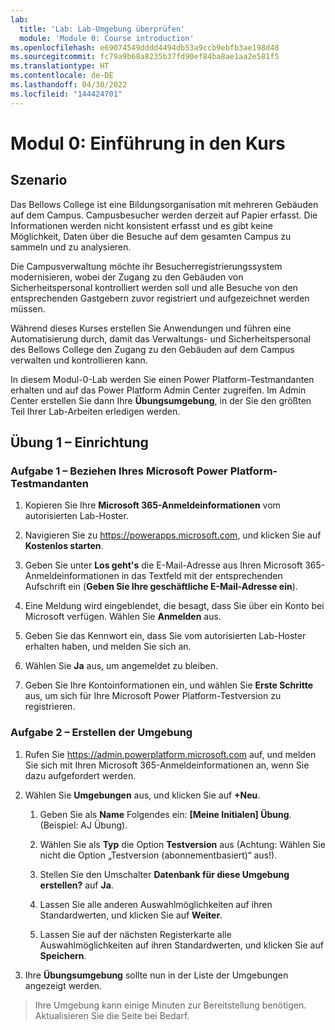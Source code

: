 ```yaml
---
lab:
  title: 'Lab: Lab-Umgebung überprüfen'
  module: 'Module 0: Course introduction'
ms.openlocfilehash: e69074549dddd4494db53a9ccb9ebfb3ae198d48
ms.sourcegitcommit: fc79a9b68a8235b37fd90ef84ba8ae1aa2e581f5
ms.translationtype: HT
ms.contentlocale: de-DE
ms.lasthandoff: 04/30/2022
ms.locfileid: "144424701"
---
```

# <a name="module-0-course-introduction"></a>Modul 0: Einführung in den Kurs

## <a name="scenario"></a>Szenario

Das Bellows College ist eine Bildungsorganisation mit mehreren Gebäuden auf dem Campus. Campusbesucher werden derzeit auf Papier erfasst. Die Informationen werden nicht konsistent erfasst und es gibt keine Möglichkeit, Daten über die Besuche auf dem gesamten Campus zu sammeln und zu analysieren.

Die Campusverwaltung möchte ihr Besucherregistrierungssystem modernisieren, wobei der Zugang zu den Gebäuden von Sicherheitspersonal kontrolliert werden soll und alle Besuche von den entsprechenden Gastgebern zuvor registriert und aufgezeichnet werden müssen.

Während dieses Kurses erstellen Sie Anwendungen und führen eine Automatisierung durch, damit das Verwaltungs- und Sicherheitspersonal des Bellows College den Zugang zu den Gebäuden auf dem Campus verwalten und kontrollieren kann.

In diesem Modul-0-Lab werden Sie einen Power Platform-Testmandanten erhalten und auf das Power Platform Admin Center zugreifen. Im Admin Center erstellen Sie dann Ihre **Übungsumgebung**, in der Sie den größten Teil Ihrer Lab-Arbeiten erledigen werden.

## <a name="exercise-1--setup"></a>Übung 1 – Einrichtung

### <a name="task-1---acquire-your-microsoft-power-platform-trial-tenant"></a>Aufgabe 1 – Beziehen Ihres Microsoft Power Platform-Testmandanten

1.  Kopieren Sie Ihre **Microsoft 365-Anmeldeinformationen** vom autorisierten Lab-Hoster.

2.  Navigieren Sie zu <https://powerapps.microsoft.com>, und klicken Sie auf **Kostenlos starten**.

3.  Geben Sie unter **Los geht's** die E-Mail-Adresse aus Ihren Microsoft 365-Anmeldeinformationen in das Textfeld mit der entsprechenden Aufschrift ein (**Geben Sie Ihre geschäftliche E-Mail-Adresse ein**).

4.  Eine Meldung wird eingeblendet, die besagt, dass Sie über ein Konto bei Microsoft verfügen. Wählen Sie **Anmelden** aus.

5.  Geben Sie das Kennwort ein, dass Sie vom autorisierten Lab-Hoster erhalten haben, und melden Sie sich an.

6.  Wählen Sie **Ja** aus, um angemeldet zu bleiben.

7.  Geben Sie Ihre Kontoinformationen ein, und wählen Sie **Erste Schritte** aus, um sich für Ihre Microsoft Power Platform-Testversion zu registrieren.

### <a name="task-2--create-environment"></a>Aufgabe 2 – Erstellen der Umgebung

1.  Rufen Sie <https://admin.powerplatform.microsoft.com> auf, und melden Sie sich mit Ihren Microsoft 365-Anmeldeinformationen an, wenn Sie dazu aufgefordert werden.

2.  Wählen Sie **Umgebungen** aus, und klicken Sie auf **+Neu**.

    1.  Geben Sie als **Name** Folgendes ein: **[Meine Initialen] Übung**. (Beispiel: AJ Übung).

    2.  Wählen Sie als **Typ** die Option **Testversion** aus (Achtung: Wählen Sie nicht die Option „Testversion (abonnementbasiert)“ aus!).

    3.  Stellen Sie den Umschalter **Datenbank für diese Umgebung erstellen?** auf **Ja**.

    4.  Lassen Sie alle anderen Auswahlmöglichkeiten auf ihren Standardwerten, und klicken Sie auf **Weiter**.

    5.  Lassen Sie auf der nächsten Registerkarte alle Auswahlmöglichkeiten auf ihren Standardwerten, und klicken Sie auf **Speichern**.

3.  Ihre **Übungsumgebung** sollte nun in der Liste der Umgebungen angezeigt werden.

>   Ihre Umgebung kann einige Minuten zur Bereitstellung benötigen. Aktualisieren Sie die Seite bei Bedarf.
